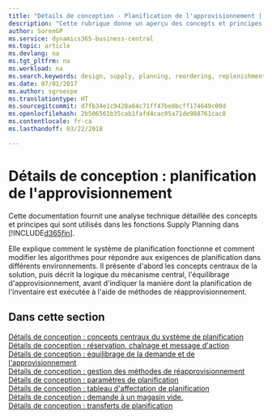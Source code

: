```yaml
---
title: "Détails de conception - Planification de l'approvisionnement | Microsoft Docs"
description: "Cette rubrique donne un aperçu des concepts et principes qui sont utilisés avec les fonctionnalités de planification de l'approvisionnement dans Business Central."
author: SorenGP
ms.service: dynamics365-business-central
ms.topic: article
ms.devlang: na
ms.tgt_pltfrm: na
ms.workload: na
ms.search.keywords: design, supply, planning, reordering, replenishment
ms.date: 07/01/2017
ms.author: sgroespe
ms.translationtype: HT
ms.sourcegitcommit: d7fb34e1c9428a64c71ff47be8bcff174649c00d
ms.openlocfilehash: 2b506561b35cab1fafd4cac05a71de988761cac8
ms.contentlocale: fr-ca
ms.lasthandoff: 03/22/2018

---
```

# <a name="design-details-supply-planning"></a>Détails de conception : planification de l'approvisionnement
Cette documentation fournit une analyse technique détaillée des concepts et principes qui sont utilisés dans les fonctions Supply Planning dans [!INCLUDE[d365fin](includes/d365fin_md.md)].  

Elle explique comment le système de planification fonctionne et comment modifier les algorithmes pour répondre aux exigences de planification dans différents environnements. Il présente d'abord les concepts centraux de la solution, puis décrit la logique du mécanisme central, l'équilibrage d'approvisionnement, avant d'indiquer la manière dont la planification de l'inventaire est exécutée à l'aide de méthodes de réapprovisionnement.  

## <a name="in-this-section"></a>Dans cette section  
[Détails de conception : concepts centraux du système de planification](design-details-central-concepts-of-the-planning-system.md)  
[Détails de conception : réservation, chaînage et message d'action](design-details-reservation-order-tracking-and-action-messaging.md)  
[Détails de conception : équilibrage de la demande et de l'approvisionnement](design-details-balancing-demand-and-supply.md)  
[Détails de conception : gestion des méthodes de réapprovisionnement](design-details-handling-reordering-policies.md)  
[Détails de conception : paramètres de planification](design-details-planning-parameters.md)  
[Détails de conception : tableau d'affectation de planification](design-details-planning-assignment-table.md)  
[Détails de conception : demande à un magasin vide.](design-details-demand-at-blank-location.md)  
[Détails de conception : transferts de planification](design-details-transfers-in-planning.md)

